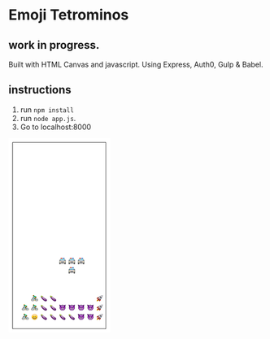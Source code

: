 # Emoji Tetrominos

## work in progress.
Built with HTML Canvas and javascript.  Using Express, Auth0, Gulp & Babel.

## instructions
1) run `npm install`
2) run `node app.js`.  
3) Go to localhost:8000

![screenshot](public/images/screenshot-small.png)
